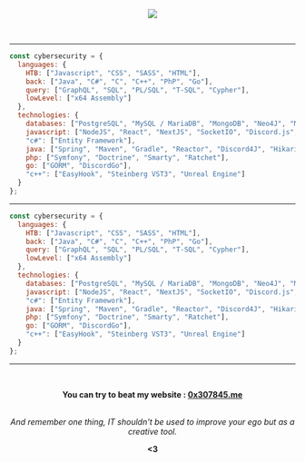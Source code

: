 <p align="center">
    <img src="https://github.com/0x307845/0x307845/blob/master/final_612ba1410b2261004b7adddf_552276.gif">
</p>   
<br>

---

```js
const cybersecurity = {
  languages: {
    HTB: ["Javascript", "CSS", "SASS", "HTML"],
    back: ["Java", "C#", "C", "C++", "PhP", "Go"],
    query: ["GraphQL", "SQL", "PL/SQL", "T-SQL", "Cypher"],
    lowLevel: ["x64 Assembly"]
  },
  technologies: {
    databases: ["PostgreSQL", "MySQL / MariaDB", "MongoDB", "Neo4J", "Microsoft SQL Server", "Oracle"],
    javascript: ["NodeJS", "React", "NextJS", "SocketIO", "Discord.js", "Apollo GraphQL", "Express", "Pupeteer"],
    "c#": ["Entity Framework"],
    java: ["Spring", "Maven", "Gradle", "Reactor", "Discord4J", "HikariCP", "JDBI", "JDBC"],
    php: ["Symfony", "Doctrine", "Smarty", "Ratchet"],
    go: ["GORM", "DiscordGo"],
    "c++": ["EasyHook", "Steinberg VST3", "Unreal Engine"]
  }
};
````

---

```js
const cybersecurity = {
  languages: {
    HTB: ["Javascript", "CSS", "SASS", "HTML"],
    back: ["Java", "C#", "C", "C++", "PhP", "Go"],
    query: ["GraphQL", "SQL", "PL/SQL", "T-SQL", "Cypher"],
    lowLevel: ["x64 Assembly"]
  },
  technologies: {
    databases: ["PostgreSQL", "MySQL / MariaDB", "MongoDB", "Neo4J", "Microsoft SQL Server", "Oracle"],
    javascript: ["NodeJS", "React", "NextJS", "SocketIO", "Discord.js", "Apollo GraphQL", "Express", "Pupeteer"],
    "c#": ["Entity Framework"],
    java: ["Spring", "Maven", "Gradle", "Reactor", "Discord4J", "HikariCP", "JDBI", "JDBC"],
    php: ["Symfony", "Doctrine", "Smarty", "Ratchet"],
    go: ["GORM", "DiscordGo"],
    "c++": ["EasyHook", "Steinberg VST3", "Unreal Engine"]
  }
};

````
---

<br>
<p align="center"><strong>You can try to beat my website : <a href="https://0x307845.me">0x307845.me</a></strong>
<br>
<br>
<p align="center"><em>And remember one thing, IT shouldn't be used to improve your ego but as a creative tool.</em>
<br>
<p align="center"><strong><3</strong>
